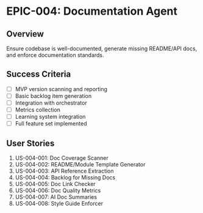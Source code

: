 # EPIC-004: Documentation Agent

## Overview
Ensure codebase is well-documented, generate missing README/API docs, and enforce documentation standards.

## Success Criteria
- [ ] MVP version scanning and reporting
- [ ] Basic backlog item generation
- [ ] Integration with orchestrator
- [ ] Metrics collection
- [ ] Learning system integration
- [ ] Full feature set implemented

## User Stories
1. US-004-001: Doc Coverage Scanner
2. US-004-002: README/Module Template Generator
3. US-004-003: API Reference Extraction
4. US-004-004: Backlog for Missing Docs
5. US-004-005: Doc Link Checker
6. US-004-006: Doc Quality Metrics
7. US-004-007: AI Doc Summaries
8. US-004-008: Style Guide Enforcer
